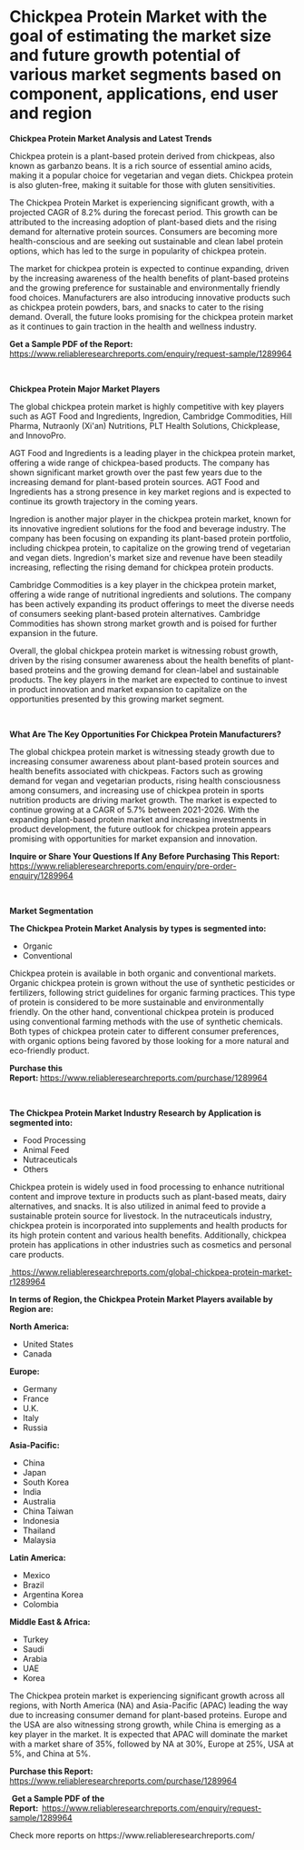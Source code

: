<p><h1>Chickpea Protein Market with the goal of estimating the market size and future growth potential of various market segments based on component, applications, end user and region</h1></p><p><strong>Chickpea Protein Market Analysis and Latest Trends</strong></p>
<p><p>Chickpea protein is a plant-based protein derived from chickpeas, also known as garbanzo beans. It is a rich source of essential amino acids, making it a popular choice for vegetarian and vegan diets. Chickpea protein is also gluten-free, making it suitable for those with gluten sensitivities.</p><p>The Chickpea Protein Market is experiencing significant growth, with a projected CAGR of 8.2% during the forecast period. This growth can be attributed to the increasing adoption of plant-based diets and the rising demand for alternative protein sources. Consumers are becoming more health-conscious and are seeking out sustainable and clean label protein options, which has led to the surge in popularity of chickpea protein.</p><p>The market for chickpea protein is expected to continue expanding, driven by the increasing awareness of the health benefits of plant-based proteins and the growing preference for sustainable and environmentally friendly food choices. Manufacturers are also introducing innovative products such as chickpea protein powders, bars, and snacks to cater to the rising demand. Overall, the future looks promising for the chickpea protein market as it continues to gain traction in the health and wellness industry.</p></p>
<p><strong>Get a Sample PDF of the Report:&nbsp;</strong> <a href="https://www.reliableresearchreports.com/enquiry/request-sample/1289964">https://www.reliableresearchreports.com/enquiry/request-sample/1289964</a></p>
<p>&nbsp;</p>
<p><strong>Chickpea Protein Major Market Players</strong></p>
<p><p>The global chickpea protein market is highly competitive with key players such as AGT Food and Ingredients, Ingredion, Cambridge Commodities, Hill Pharma, Nutraonly (Xi'an) Nutritions, PLT Health Solutions, Chickplease, and InnovoPro. </p><p>AGT Food and Ingredients is a leading player in the chickpea protein market, offering a wide range of chickpea-based products. The company has shown significant market growth over the past few years due to the increasing demand for plant-based protein sources. AGT Food and Ingredients has a strong presence in key market regions and is expected to continue its growth trajectory in the coming years.</p><p>Ingredion is another major player in the chickpea protein market, known for its innovative ingredient solutions for the food and beverage industry. The company has been focusing on expanding its plant-based protein portfolio, including chickpea protein, to capitalize on the growing trend of vegetarian and vegan diets. Ingredion's market size and revenue have been steadily increasing, reflecting the rising demand for chickpea protein products.</p><p>Cambridge Commodities is a key player in the chickpea protein market, offering a wide range of nutritional ingredients and solutions. The company has been actively expanding its product offerings to meet the diverse needs of consumers seeking plant-based protein alternatives. Cambridge Commodities has shown strong market growth and is poised for further expansion in the future.</p><p>Overall, the global chickpea protein market is witnessing robust growth, driven by the rising consumer awareness about the health benefits of plant-based proteins and the growing demand for clean-label and sustainable products. The key players in the market are expected to continue to invest in product innovation and market expansion to capitalize on the opportunities presented by this growing market segment.</p></p>
<p>&nbsp;</p>
<p><strong>What Are The Key Opportunities For Chickpea Protein Manufacturers?</strong></p>
<p><p>The global chickpea protein market is witnessing steady growth due to increasing consumer awareness about plant-based protein sources and health benefits associated with chickpeas. Factors such as growing demand for vegan and vegetarian products, rising health consciousness among consumers, and increasing use of chickpea protein in sports nutrition products are driving market growth. The market is expected to continue growing at a CAGR of 5.7% between 2021-2026. With the expanding plant-based protein market and increasing investments in product development, the future outlook for chickpea protein appears promising with opportunities for market expansion and innovation.</p></p>
<p><strong>Inquire or Share Your Questions If Any Before Purchasing This Report:</strong> <a href="https://www.reliableresearchreports.com/enquiry/pre-order-enquiry/1289964">https://www.reliableresearchreports.com/enquiry/pre-order-enquiry/1289964</a></p>
<p>&nbsp;</p>
<p><strong>Market Segmentation</strong></p>
<p><strong>The Chickpea Protein Market Analysis by types is segmented into:</strong></p>
<p><ul><li>Organic</li><li>Conventional</li></ul></p>
<p><p>Chickpea protein is available in both organic and conventional markets. Organic chickpea protein is grown without the use of synthetic pesticides or fertilizers, following strict guidelines for organic farming practices. This type of protein is considered to be more sustainable and environmentally friendly. On the other hand, conventional chickpea protein is produced using conventional farming methods with the use of synthetic chemicals. Both types of chickpea protein cater to different consumer preferences, with organic options being favored by those looking for a more natural and eco-friendly product.</p></p>
<p><strong>Purchase this Report:&nbsp;</strong><a href="https://www.reliableresearchreports.com/purchase/1289964">https://www.reliableresearchreports.com/purchase/1289964</a></p>
<p>&nbsp;</p>
<p><strong>The Chickpea Protein Market Industry Research by Application is segmented into:</strong></p>
<p><ul><li>Food Processing</li><li>Animal Feed</li><li>Nutraceuticals</li><li>Others</li></ul></p>
<p><p>Chickpea protein is widely used in food processing to enhance nutritional content and improve texture in products such as plant-based meats, dairy alternatives, and snacks. It is also utilized in animal feed to provide a sustainable protein source for livestock. In the nutraceuticals industry, chickpea protein is incorporated into supplements and health products for its high protein content and various health benefits. Additionally, chickpea protein has applications in other industries such as cosmetics and personal care products.</p></p>
<p><a href="https://www.reliableresearchreports.com/global-chickpea-protein-market-r1289964">&nbsp;https://www.reliableresearchreports.com/global-chickpea-protein-market-r1289964</a></p>
<p><strong>In terms of Region, the Chickpea Protein Market Players available by Region are:</strong></p>
<p>
    <p> <strong> North America: </strong>
        <ul>
            <li>United States</li>
            <li>Canada</li>
        </ul>
        </p> 
    <p> <strong> Europe: </strong>
        <ul>
            <li>Germany</li>
            <li>France</li>
            <li>U.K.</li>
            <li>Italy</li>
            <li>Russia</li>
        </ul>
        </p> 
    <p> <strong> Asia-Pacific: </strong>
        <ul>
            <li>China</li>
            <li>Japan</li>
            <li>South Korea</li>
            <li>India</li>
            <li>Australia</li>
            <li>China Taiwan</li>
            <li>Indonesia</li>
            <li>Thailand</li>
            <li>Malaysia</li>
        </ul>
        </p> 
    <p> <strong> Latin America: </strong>
        <ul>
            <li>Mexico</li>
            <li>Brazil</li>
            <li>Argentina Korea</li>
            <li>Colombia</li>
        </ul>
        </p> 
    <p> <strong> Middle East & Africa: </strong>
        <ul>
            <li>Turkey</li>
            <li>Saudi</li>
            <li>Arabia</li>
            <li>UAE</li>
            <li>Korea</li>
        </ul>
    </p>
    </p>
<p><p>The Chickpea protein market is experiencing significant growth across all regions, with North America (NA) and Asia-Pacific (APAC) leading the way due to increasing consumer demand for plant-based proteins. Europe and the USA are also witnessing strong growth, while China is emerging as a key player in the market. It is expected that APAC will dominate the market with a market share of 35%, followed by NA at 30%, Europe at 25%, USA at 5%, and China at 5%.</p></p>
<p><strong>Purchase this Report: </strong><a href="https://www.reliableresearchreports.com/purchase/1289964">https://www.reliableresearchreports.com/purchase/1289964</a></p>
<p>&nbsp;<strong>Get a Sample PDF of the Report:&nbsp;&nbsp;</strong><a href="https://www.reliableresearchreports.com/enquiry/request-sample/1289964">https://www.reliableresearchreports.com/enquiry/request-sample/1289964</a></p>
<p><strong></strong></p>
<p>Check more reports on https://www.reliableresearchreports.com/</p>